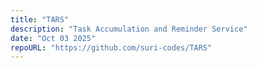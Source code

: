 ```yaml
---
title: "TARS"
description: "Task Accumulation and Reminder Service"
date: "Oct 03 2025"
repoURL: "https://github.com/suri-codes/TARS"
---
```


